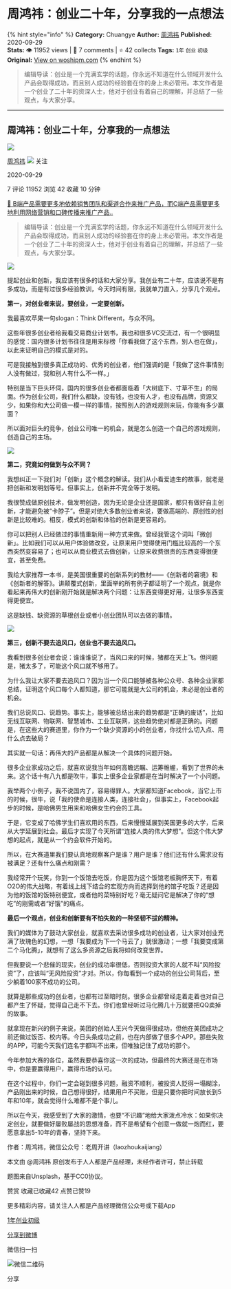# 周鸿祎：创业二十年，分享我的一点想法
{% hint style="info" %}
**Category:** Chuangye
**Author:** [周鸿祎](https://www.woshipm.com/u/49840)
**Published:** 2020-09-29  
**Stats:** 👁️ 11952 views | 💬 7 comments | ⭐ 42 collects
**Tags:** `1年` `创业` `初级`
**Original:** [View on woshipm.com](https://www.woshipm.com/chuangye/4203896.html)
{% endhint %}
> 编辑导读：创业是一个充满玄学的话题，你永远不知道在什么领域开发什么产品会取得成功，而且别人成功的经验套在你的身上未必管用。本文作者是一个创业了二十年的资深人士，他对于创业有着自己的理解，并总结了一些观点，与大家分享。

---

## 周鸿祎：创业二十年，分享我的一点想法

[![](https://image.woshipm.com/wp-files/2015/09/QQ20150910124007.jpg!/both/72x72)](https://www.woshipm.com/u/49840)

[周鸿祎](https://www.woshipm.com/u/49840) ![](https://static.woshipm.com/tag/1123_1@2x.png) 关注

2020-09-29

7 评论 11952 浏览 42 收藏 10 分钟

[🔗 B端产品需要更多地依赖销售团队和渠道合作来推广产品，而C端产品需要更多地利用网络营销和口碑传播来推广产品..](https://ke.qidianla.com/courses/bcpm)

> 编辑导读：创业是一个充满玄学的话题，你永远不知道在什么领域开发什么产品会取得成功，而且别人成功的经验套在你的身上未必管用。本文作者是一个创业了二十年的资深人士，他对于创业有着自己的理解，并总结了一些观点，与大家分享。

![](https://image.woshipm.com/wp-files/2020/09/6fEg1GS9jNh68Ql5i0PL.jpg)

提起创业和创新，我应该有很多的话和大家分享。我创业有二十年，应该说不是有多成功，而是有过很多经验教训，今天时间有限，我就单刀直入，分享几个观点。

**第一，对创业者来说，要创业，一定要创新。**

我最喜欢苹果一句slogan：Think Different，与众不同。

这些年很多创业者给我看交易商业计划书，我也和很多VC交流过，有一个很明显的感觉：国内很多计划书往往是用来标榜「你看我做了这个东西，别人也在做」，以此来证明自己的模式是对的。

可是我接触到很多真正成功的、优秀的创业者，他们强调的是「我做了这件事情别人没有做过，我和别人有什么不一样。」

特别是当下巨头环伺，国内的很多创业者都面临着「大树底下、寸草不生」的局面。作为创业公司，我们什么都缺，没有钱，也没有人才，也没有品牌，资源又少，如果你和大公司做一模一样的事情，按照别人的游戏规则来玩，你能有多少赢面？

所以面对巨头的竞争，创业公司唯一的机会，就是怎么创造一个自己的游戏规则，创造自己的主场。

![](https://image.woshipm.com/wp-files/2020/09/WyxPQaxfE7eOMGE8h0ZE.jpeg)

**第二，究竟如何做到与众不同？**

我想纠正一下我们对「创新」这个概念的解读。我们从小看爱迪生的故事，就老是把创新和发明划等号。但事实上，创新并不完全等于发明。

我很赞成做原创技术，做发明创造，因为无论是企业还是国家，都只有做好自主创新，才能避免被“卡脖子”。但是对绝大多数创业者来说，要做高端的、原创性的创新是比较难的。相反，模式的创新和体验的创新是更容易的。

你可以把别人已经做过的事情重新用一种方式来做。曾经我管这个词叫「微创新」。比如我们可以从用户体验做改变，让原来用户觉得使用门槛比较高的一个东西突然变容易了；也可以从商业模式去做创新，让原来收费很贵的东西变得很便宜，甚至免费。

我给大家推荐一本书，是美国很重要的创新系列的教材——《创新者的窘境》和《创新者的解答》。讲颠覆式创新，里面举的所有例子都证明了一个观点，就是你看起来再伟大的创新刚开始就是解决两个问题：让东西变得更好用，让很多东西变得更便宜。

这是缺钱、缺资源的草根创业或者小创业团队可以去做的事情。

![](https://image.woshipm.com/wp-files/2020/09/TnIOaxW5tiYncNHV686J.jpeg)

**第三，创新不要去追风口，创业也不要去追风口。**

我看到很多创业者会说：谁谁谁说了，当风口来的时候，猪都在天上飞。但问题是，猪太多了，可能这个风口就不够用了。

为什么我让大家不要去追风口？因为当一个风口能够被各种公众号、各种企业家都总结，证明这个风口每个人都知道，那它可能就是大公司的机会，未必是创业者的机会。

我们总说风口、说趋势。事实上，能够被总结出来的趋势都是“正确的废话”，比如无线互联网、物联网、智慧城市、工业互联网，这些趋势绝对都是正确的。问题是，在这些大的赛道里，你作为一个缺少资源的小的创业者，你找什么切入点、用什么点去破局？

其实就一句话：再伟大的产品都是从解决一个具体的问题开始。

很多企业家成功之后，就喜欢说我当年如何高瞻远瞩、运筹帷幄，看到了世界的未来。这个话十有八九都是吹牛，事实上很多企业家都是在当时解决了一个小问题。

我举两个小例子，我不说国内了，容易得罪人。大家都知道Facebook，当它上市的时候，很牛，说「我的使命是连接人类，连接社会」，但事实上，Facebook起步的时候，是哈佛男生用来和哈佛女生约会的工具。

于是，它变成了哈佛学生们喜欢用的东西，后来慢慢延展到美国更多的大学，后来从大学延展到社会。最后才实现了今天所谓“连接人类的伟大梦想”。但这个伟大梦想的起点，就是从一个约会软件开始的。

所以，在大赛道里我们要认真地观察客户是谁？用户是谁？他们还有什么需求没有被满足？还有什么痛点和刚需？

我经常开个玩笑，你到一个饭馆去吃饭，你是因为这个饭馆老板胸怀天下，有着O2O的伟大战略，有着线上线下结合的宏观方向而选择到他的馆子吃饭？还是因为他的饭馆的饭特别便宜，或者他的菜特别好吃？毫无疑问它是解决了你的“想吃”的刚需或者“好饿”的痛点。

**最后一个观点，创业和创新要有不怕失败的一种坚韧不拔的精神。**

我们的媒体为了鼓动大家创业，就喜欢去采访很多成功的创业者，让大家对创业充满了玫瑰色的幻想，一想「我要成为下一个马云了」就很激动；一想「我要变成第二个马化腾」，就想有了这么多资源之后我将如何改变世界。

但我要说一个悲催的现实，创业的成功率很低，否则投资大家的人就不叫“风险投资”了，应该叫“无风险投资”才对。所以，你每看到一个成功的创业公司背后，至少躺着100家不成功的公司。

就算是那些成功的创业者，也都有过至暗时刻。很多企业都曾经走着走着也对自己都产生了怀疑，觉得自己走不下去。你们也曾经听过马化腾几十万就要把QQ卖掉的故事。

就拿现在新兴的例子来说，美团的创始人王兴今天做得很成功，但他在美团成功之前还做过饭否、校内等。今日头条成功之前，也在内部做了很多个APP。那些失败的APP，可能今天我们连名字都叫不出来，但唯独记住了成功的那个。

今年参加大赛的各位，虽然我要恭喜你这一次的成功，但最终的大赛还是在市场中，你是要赢得用户，赢得市场的认可。

在这个过程中，你们一定会碰到很多问题，融资不顺利，被投资人贬得一塌糊涂，产品刚出来的时候，自己想得很好，结果用户不买账，但是只要你把时间放长到5年和10年，就会觉得什么难都不是个事儿。

所以在今天，我感受到了大家的激情，也要“不识趣”地给大家泼点冷水：如果你决定创业，就要做好屡败屡战的思想准备，而不是希望有个创意一做就一炮而红，要愿意拿出5-10年的青春，坚持下来。

作者：周鸿祎，微信公众号：老周开讲（laozhoukaijiang）

本文由 @周鸿祎 原创发布于人人都是产品经理，未经作者许可，禁止转载

题图来自Unsplash，基于CC0协议。

赞赏 收藏已收藏42 点赞已赞19

更多精彩内容，请关注人人都是产品经理微信公众号或下载App

[1年](https://www.woshipm.com/tag/1%e5%b9%b4)[创业](https://www.woshipm.com/tag/venture)[初级](https://www.woshipm.com/tag/%e5%88%9d%e7%ba%a7)

[分享到微博](https://service.weibo.com/share/share.php?appkey=2775287854&title=周鸿祎：创业二十年，分享我的一点想法&url=https://www.woshipm.com/chuangye/4203896.html&pic=https://image.woshipm.com/wp-files/2020/09/6fEg1GS9jNh68Ql5i0PL.jpg)

微信扫一扫

![微信二维码](https://api.pwmqr.com/qrcode/create/?url=https://www.woshipm.com/chuangye/4203896.html)

分享